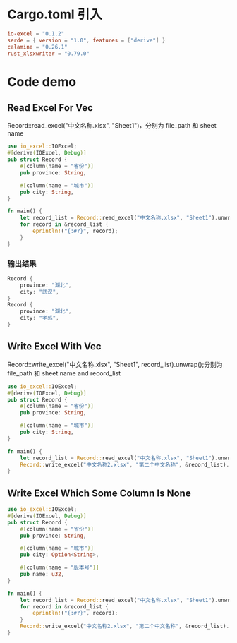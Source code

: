 # Cargo.toml 引入

```toml
io-excel = "0.1.2"
serde = { version = "1.0", features = ["derive"] }
calamine = "0.26.1"
rust_xlsxwriter = "0.79.0"
```

# Code **demo**

## Read Excel For Vec

Record::read_excel("中文名称.xlsx", "Sheet1")，分别为 file_path 和 sheet name

```rust
use io_excel::IOExcel;
#[derive(IOExcel, Debug)]
pub struct Record {
    #[column(name = "省份")]
    pub province: String,

    #[column(name = "城市")]
    pub city: String,
}

fn main() {
    let record_list = Record::read_excel("中文名称.xlsx", "Sheet1").unwrap();
    for record in &record_list {
        eprintln!("{:#?}", record);
    }
}

```

### 输出结果

```rust
Record {
    province: "湖北",
    city: "武汉",
}
Record {
    province: "湖北",
    city: "孝感",
}
```

## Write Excel With Vec

Record::write_excel("中文名称.xlsx", "Sheet1", record_list).unwrap();分别为 file_path 和 sheet name and record_list

```rust
use io_excel::IOExcel;
#[derive(IOExcel, Debug)]
pub struct Record {
    #[column(name = "省份")]
    pub province: String,

    #[column(name = "城市")]
    pub city: String,
}

fn main() {
    let record_list = Record::read_excel("中文名称.xlsx", "Sheet1").unwrap();
    Record::write_excel("中文名称2.xlsx", "第二个中文名称", &record_list).unwrap();
}
```

## Write Excel Which Some Column Is None

```rust
use io_excel::IOExcel;
#[derive(IOExcel, Debug)]
pub struct Record {
    #[column(name = "省份")]
    pub province: String,

    #[column(name = "城市")]
    pub city: Option<String>,

    #[column(name = "版本号")]
    pub name: u32,
}

fn main() {
    let record_list = Record::read_excel("中文名称.xlsx", "Sheet1").unwrap();
    for record in &record_list {
        eprintln!("{:#?}", record);
    }
    Record::write_excel("中文名称2.xlsx", "第二个中文名称", &record_list).unwrap();
}
```
